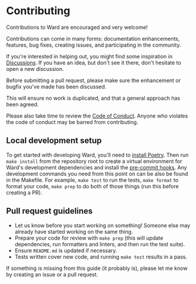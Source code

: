 # Contributing

Contributions to Ward are encouraged and very welcome!

Contributions can come in many forms: documentation enhancements, features, bug fixes, creating issues, and participating in the community.

If you're interested in helping out, you might find some inspiration in [Discussions](https://github.com/darrenburns/ward/discussions). If you have an idea, but don't see it there, don't hesitate to open a new discussion.

Before submitting a pull request, please make sure the enhancement or bugfix you've made has been discussed.

This will ensure no work is duplicated, and that a general approach has been agreed.

Please also take time to review the [Code of Conduct](https://github.com/darrenburns/ward/blob/master/.github/CODE_OF_CONDUCT.md). Anyone who violates the code of conduct may be barred from contributing.

## Local development setup

To get started with developing Ward, you'll need to [install Poetry](https://python-poetry.org/docs/#installation).
Then run `make install` from the repository root to create a virtual environment for Ward's development dependencies and install the [pre-commit hooks](https://pre-commit.com/).
Any development commands you need from this point on can be also be found in the Makefile.
For example,
`make test` to run the tests,
`make format` to format your code,
`make prep` to do both of those things (run this before creating a PR).


## Pull request guidelines

* Let us know before you start working on something! Someone else may already have started working on the same thing.
* Prepare your code for review with `make prep` (this will update dependencies, run formatters and linters, and then run the test suite).
* Ensure `README.md` is updated if necessary.
* Tests written cover new code, and running `make test` results in a pass.

If something is missing from this guide (it probably is), please let me know by creating an issue or a pull request.
